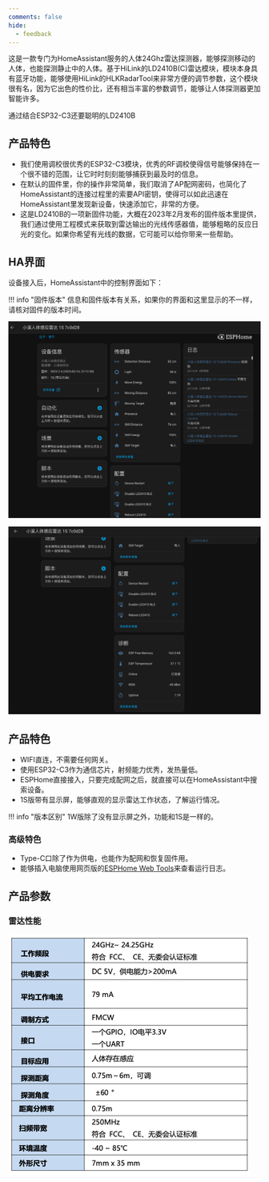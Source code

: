 ```yaml
---
comments: false
hide:
  - feedback
---
```


这是一款专门为HomeAssistant服务的人体24Ghz雷达探测器，能够探测移动的人体，也能探测静止中的人体。基于HiLink的LD2410B(C)雷达模块，模块本身具有蓝牙功能，能够使用HiLink的HLKRadarTool来非常方便的调节参数，这个模块很有名，因为它出色的性价比，还有相当丰富的参数调节，能够让人体探测器更加智能许多。


通过结合ESP32-C3还要聪明的LD2410B


## 产品特色
- 我们使用调校很优秀的ESP32-C3模块，优秀的RF调校使得信号能够保持在一个很不错的范围，让它时时刻刻能够捕获到最及时的信息。
- 在默认的固件里，你的操作非常简单，我们取消了AP配网密码，也简化了HomeAssistant的连接过程里的索要API密钥，使得可以如此迅速在HomeAssistant里发现新设备，快速添加它，非常的方便。
- 这是LD2410B的一项新固件功能，大概在2023年2月发布的固件版本里提供，我们通过使用工程模式来获取到雷达输出的光线传感器值，能够粗略的反应日光的变化。如果你希望有光线的数据，它可能可以给你带来一些帮助。

## HA界面

设备接入后，HomeAssistant中的控制界面如下：

!!! info "固件版本"
	信息和固件版本有关系，如果你的界面和这里显示的不一样，请核对固件的版本时间。

![](assets/ha_ui_5.png)

![](assets/ha_ui_6.png)

## 产品特色

- WIFI直连，不需要任何网关。
- 使用ESP32-C3作为通信芯片，射频能力优秀，发热量低。
- ESPHome直接接入，只要完成配网之后，就直接可以在HomeAssistant中搜索设备。
- 1S版带有显示屏，能够直观的显示雷达工作状态，了解运行情况。

!!! info "版本区别"
    1W版除了没有显示屏之外，功能和1S是一样的。  

### 高级特色
- Type-C口除了作为供电，也能作为配网和恢复固件用。
- 能够插入电脑使用网页版的[ESPHome Web Tools](https://web.esphome.io/)来查看运行日志。

## 产品参数

### 雷达性能
![性能和参数](assets/xn_ld2410b.png)